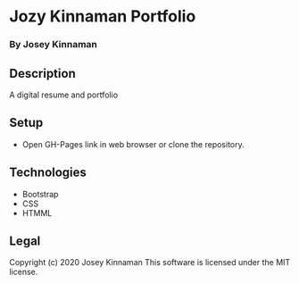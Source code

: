 # Jozy Kinnaman Portfolio
### By Josey Kinnaman
## Description
A digital resume and portfolio
## Setup
* Open GH-Pages link in web browser or clone the repository. 
## Technologies 
* Bootstrap
* CSS
* HTMML

## Legal
Copyright (c) 2020 Josey Kinnaman
This software is licensed under the MIT license.
